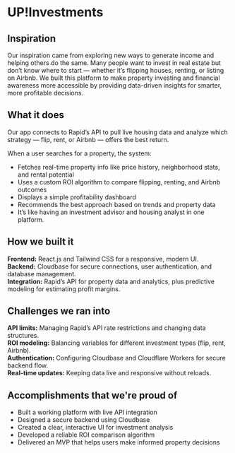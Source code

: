# UP!Investments

## Inspiration
Our inspiration came from exploring new ways to generate income and helping others do the same. Many people want to invest in real estate but don’t know where to start — whether it’s flipping houses, renting, or listing on Airbnb. We built this platform to make property investing and financial awareness more accessible by providing data-driven insights for smarter, more profitable decisions.

## What it does
Our app connects to Rapid’s API to pull live housing data and analyze which strategy — flip, rent, or Airbnb — offers the best return.

When a user searches for a property, the system:
- Fetches real-time property info like price history, neighborhood stats, and rental potential
- Uses a custom ROI algorithm to compare flipping, renting, and Airbnb outcomes
- Displays a simple profitability dashboard
- Recommends the best approach based on trends and property data
- It’s like having an investment advisor and housing analyst in one platform.

## How we built it
**Frontend:** React.js and Tailwind CSS for a responsive, modern UI.  
**Backend:** Cloudbase for secure connections, user authentication, and database management.  
**Integration:** Rapid’s API for property data and analytics, plus predictive modeling for estimating profit margins.

## Challenges we ran into
**API limits:** Managing Rapid’s API rate restrictions and changing data structures.  
**ROI modeling:** Balancing variables for different investment types (flip, rent, Airbnb).  
**Authentication:** Configuring Cloudbase and Cloudflare Workers for secure backend flow.  
**Real-time updates:** Keeping data live and responsive without reloads.

## Accomplishments that we're proud of
- Built a working platform with live API integration  
- Designed a secure backend using Cloudbase  
- Created a clear, interactive UI for investment analysis  
- Developed a reliable ROI comparison algorithm  
- Delivered an MVP that helps users make informed property decisions
